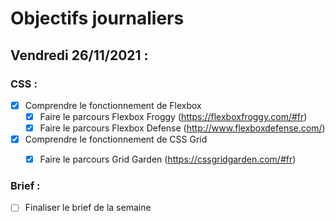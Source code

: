 # Objectifs journaliers

## Vendredi 26/11/2021 :

### CSS :

* [x] Comprendre le fonctionnement de Flexbox
  * [x] Faire le parcours Flexbox Froggy (https://flexboxfroggy.com/#fr)
  * [x] Faire le parcours Flexbox Defense (http://www.flexboxdefense.com/)
* [x] Comprendre le fonctionnement de CSS Grid
  * [x] Faire le parcours Grid Garden (https://cssgridgarden.com/#fr)


### Brief :

* [ ] Finaliser le brief de la semaine
